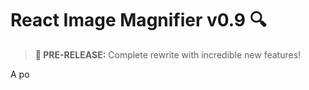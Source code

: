 # React Image Magnifier v0.9 🔍

> **🚀 PRE-RELEASE:** Complete rewrite with incredible new features!

A po